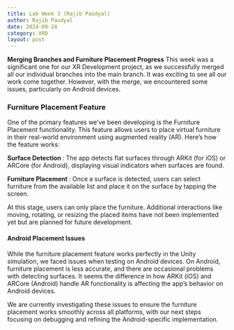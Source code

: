 ```yaml
---
title: Lab Week 3 (Rajib Paudyal)
author: Rajib Paudyal
date: 2024-09-24
category: XRD
layout: post
---
```


<b>Merging Branches and Furniture Placement Progress</b>
This week was a significant one for our XR Development project, as we successfully merged all our individual branches into the main branch. It was exciting to see all our work come together. However, with the merge, we encountered some issues, particularly on Android devices.

### Furniture Placement Feature

One of the primary features we’ve been developing is the Furniture Placement functionality. This feature allows users to place virtual furniture in their real-world environment using augmented reality (AR). Here’s how the feature works:

<b> Surface Detection </b>: The app detects flat surfaces through ARKit (for iOS) or ARCore (for Android), displaying visual indicators when surfaces are found.

<b> Furniture Placement </b>: Once a surface is detected, users can select furniture from the available list and place it on the surface by tapping the screen.

At this stage, users can only place the furniture. Additional interactions like moving, rotating, or resizing the placed items have not been implemented yet but are planned for future development.

#### Android Placement Issues

While the furniture placement feature works perfectly in the Unity simulation, we faced issues when testing on Android devices. On Android, furniture placement is less accurate, and there are occasional problems with detecting surfaces. It seems the difference in how ARKit (iOS) and ARCore (Android) handle AR functionality is affecting the app’s behavior on Android devices.

We are currently investigating these issues to ensure the furniture placement works smoothly across all platforms, with our next steps focusing on debugging and refining the Android-specific implementation.
